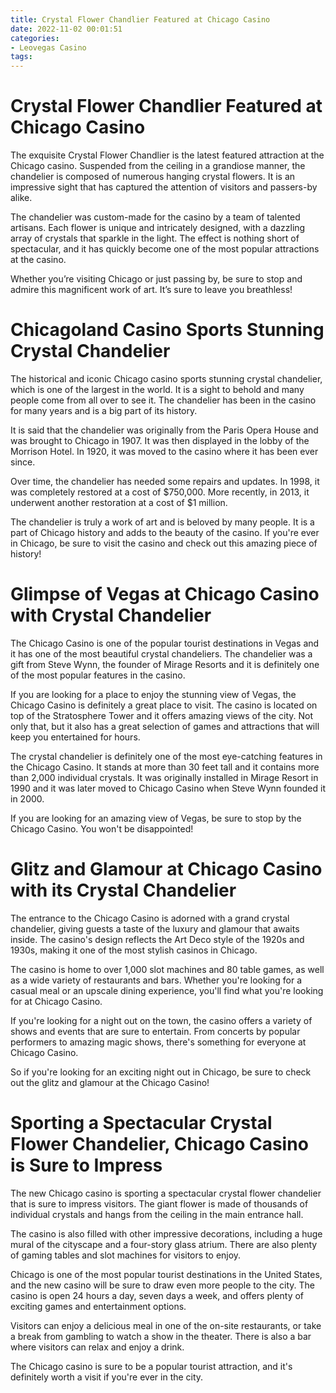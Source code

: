 ```yaml
---
title: Crystal Flower Chandlier Featured at Chicago Casino 
date: 2022-11-02 00:01:51
categories:
- Leovegas Casino
tags:
---
```



#  Crystal Flower Chandlier Featured at Chicago Casino 

The exquisite Crystal Flower Chandlier is the latest featured attraction at the Chicago casino. Suspended from the ceiling in a grandiose manner, the chandelier is composed of numerous hanging crystal flowers. It is an impressive sight that has captured the attention of visitors and passers-by alike.

The chandelier was custom-made for the casino by a team of talented artisans. Each flower is unique and intricately designed, with a dazzling array of crystals that sparkle in the light. The effect is nothing short of spectacular, and it has quickly become one of the most popular attractions at the casino.

Whether you’re visiting Chicago or just passing by, be sure to stop and admire this magnificent work of art. It’s sure to leave you breathless!

#  Chicagoland Casino Sports Stunning Crystal Chandelier 

The historical and iconic Chicago casino sports stunning crystal chandelier, which is one of the largest in the world. It is a sight to behold and many people come from all over to see it. The chandelier has been in the casino for many years and is a big part of its history.

It is said that the chandelier was originally from the Paris Opera House and was brought to Chicago in 1907. It was then displayed in the lobby of the Morrison Hotel. In 1920, it was moved to the casino where it has been ever since.

Over time, the chandelier has needed some repairs and updates. In 1998, it was completely restored at a cost of $750,000. More recently, in 2013, it underwent another restoration at a cost of $1 million.

The chandelier is truly a work of art and is beloved by many people. It is a part of Chicago history and adds to the beauty of the casino. If you're ever in Chicago, be sure to visit the casino and check out this amazing piece of history!

#  Glimpse of Vegas at Chicago Casino with Crystal Chandelier 

The Chicago Casino is one of the popular tourist destinations in Vegas and it has one of the most beautiful crystal chandeliers. The chandelier was a gift from Steve Wynn, the founder of Mirage Resorts and it is definitely one of the most popular features in the casino.

If you are looking for a place to enjoy the stunning view of Vegas, the Chicago Casino is definitely a great place to visit. The casino is located on top of the Stratosphere Tower and it offers amazing views of the city. Not only that, but it also has a great selection of games and attractions that will keep you entertained for hours.

The crystal chandelier is definitely one of the most eye-catching features in the Chicago Casino. It stands at more than 30 feet tall and it contains more than 2,000 individual crystals. It was originally installed in Mirage Resort in 1990 and it was later moved to Chicago Casino when Steve Wynn founded it in 2000.

If you are looking for an amazing view of Vegas, be sure to stop by the Chicago Casino. You won't be disappointed!

#  Glitz and Glamour at Chicago Casino with its Crystal Chandelier 

The entrance to the Chicago Casino is adorned with a grand crystal chandelier, giving guests a taste of the luxury and glamour that awaits inside. The casino's design reflects the Art Deco style of the 1920s and 1930s, making it one of the most stylish casinos in Chicago.

The casino is home to over 1,000 slot machines and 80 table games, as well as a wide variety of restaurants and bars. Whether you're looking for a casual meal or an upscale dining experience, you'll find what you're looking for at Chicago Casino.

If you're looking for a night out on the town, the casino offers a variety of shows and events that are sure to entertain. From concerts by popular performers to amazing magic shows, there's something for everyone at Chicago Casino.

So if you're looking for an exciting night out in Chicago, be sure to check out the glitz and glamour at the Chicago Casino!

#  Sporting a Spectacular Crystal Flower Chandelier, Chicago Casino is Sure to Impress

The new Chicago casino is sporting a spectacular crystal flower chandelier that is sure to impress visitors. The giant flower is made of thousands of individual crystals and hangs from the ceiling in the main entrance hall.

The casino is also filled with other impressive decorations, including a huge mural of the cityscape and a four-story glass atrium. There are also plenty of gaming tables and slot machines for visitors to enjoy.

Chicago is one of the most popular tourist destinations in the United States, and the new casino will be sure to draw even more people to the city. The casino is open 24 hours a day, seven days a week, and offers plenty of exciting games and entertainment options.

Visitors can enjoy a delicious meal in one of the on-site restaurants, or take a break from gambling to watch a show in the theater. There is also a bar where visitors can relax and enjoy a drink.

The Chicago casino is sure to be a popular tourist attraction, and it's definitely worth a visit if you're ever in the city.